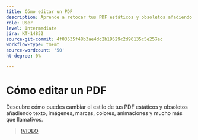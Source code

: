 ```yaml
---
title: Cómo editar un PDF
description: Aprende a retocar tus PDF estáticos y obsoletos añadiendo texto, imágenes, marcas, colores, animaciones y mucho más que llamativos
role: User
level: Intermediate
jira: KT-14852
source-git-commit: 4f03535f48b3ae4dc2b19529c2d96135c5e257ec
workflow-type: tm+mt
source-wordcount: '50'
ht-degree: 0%

---
```


# Cómo editar un PDF

Descubre cómo puedes cambiar el estilo de tus PDF estáticos y obsoletos añadiendo texto, imágenes, marcas, colores, animaciones y mucho más que llamativos.

>[!VIDEO](https://video.tv.adobe.com/v/3427024?quality=12&learn=on&hidetitle=true)
